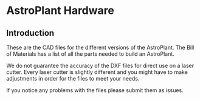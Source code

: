 # AstroPlant Hardware

## Introduction

These are the CAD files for the different versions of the AstroPlant. The Bill of Materials has a list of all the parts needed to build an AstroPlant.

We do not guarantee the accuracy of the DXF files for direct use on a laser cutter. Every laser cutter is slightly different and you might have to make adjustments in order for the files to meet your needs.

If you notice any problems with the files please submit them as issues.
